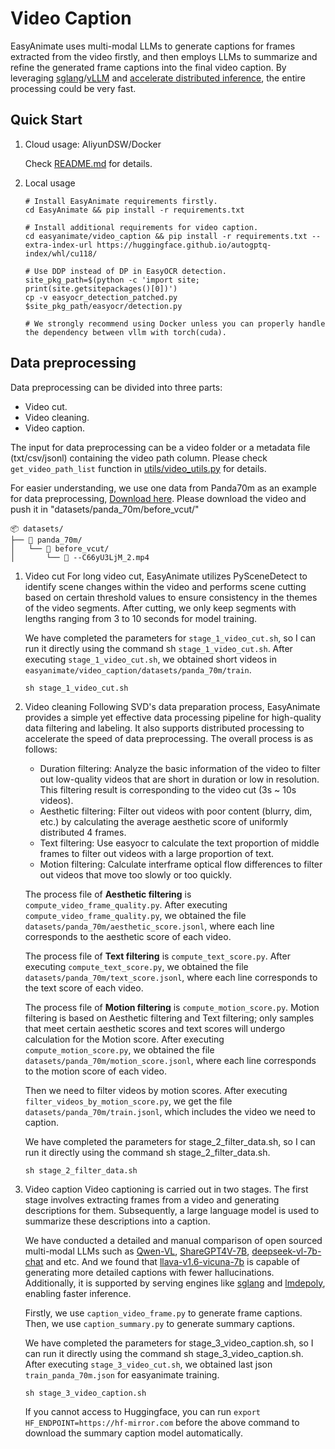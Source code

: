 # Video Caption
EasyAnimate uses multi-modal LLMs to generate captions for frames extracted from the video firstly, and then employs LLMs to summarize and refine the generated frame captions into the final video caption. By leveraging [sglang](https://github.com/sgl-project/sglang)/[vLLM](https://github.com/vllm-project/vllm) and [accelerate distributed inference](https://huggingface.co/docs/accelerate/en/usage_guides/distributed_inference), the entire processing could be very fast.

## Quick Start
1. Cloud usage: AliyunDSW/Docker
    
    Check [README.md](../../README.md#quick-start) for details.

2. Local usage

    ```shell
    # Install EasyAnimate requirements firstly.
    cd EasyAnimate && pip install -r requirements.txt

    # Install additional requirements for video caption.
    cd easyanimate/video_caption && pip install -r requirements.txt --extra-index-url https://huggingface.github.io/autogptq-index/whl/cu118/

    # Use DDP instead of DP in EasyOCR detection.
    site_pkg_path=$(python -c 'import site; print(site.getsitepackages()[0])')
    cp -v easyocr_detection_patched.py $site_pkg_path/easyocr/detection.py

    # We strongly recommend using Docker unless you can properly handle the dependency between vllm with torch(cuda).
    ```

## Data preprocessing
Data preprocessing can be divided into three parts:

- Video cut.
- Video cleaning.
- Video caption.

The input for data preprocessing can be a video folder or a metadata file (txt/csv/jsonl) containing the video path column. Please check `get_video_path_list` function in [utils/video_utils.py](utils/video_utils.py) for details.

For easier understanding, we use one data from Panda70m as an example for data preprocessing, [Download here](https://pai-aigc-photog.oss-cn-hangzhou.aliyuncs.com/easyanimate/asset/v2/--C66yU3LjM_2.mp4). Please download the video and push it in "datasets/panda_70m/before_vcut/"

```
📦 datasets/
├── 📂 panda_70m/
│   └── 📂 before_vcut/
│       └── 📄 --C66yU3LjM_2.mp4
```

1. Video cut
    For long video cut, EasyAnimate utilizes PySceneDetect to identify scene changes within the video and performs scene cutting based on certain threshold values to ensure consistency in the themes of the video segments. After cutting, we only keep segments with lengths ranging from 3 to 10 seconds for model training.

    We have completed the parameters for ```stage_1_video_cut.sh```, so I can run it directly using the command sh ```stage_1_video_cut.sh```. After executing ```stage_1_video_cut.sh```, we obtained short videos in ```easyanimate/video_caption/datasets/panda_70m/train```.

    ```shell
    sh stage_1_video_cut.sh
    ```
2. Video cleaning
    Following SVD's data preparation process, EasyAnimate provides a simple yet effective data processing pipeline for high-quality data filtering and labeling. It also supports distributed processing to accelerate the speed of data preprocessing. The overall process is as follows:

   - Duration filtering: Analyze the basic information of the video to filter out low-quality videos that are short in duration or low in resolution. This filtering result is corresponding to the video cut (3s ~ 10s videos).
   - Aesthetic filtering: Filter out videos with poor content (blurry, dim, etc.) by calculating the average aesthetic score of uniformly distributed 4 frames.
   - Text filtering: Use easyocr to calculate the text proportion of middle frames to filter out videos with a large proportion of text.
   - Motion filtering: Calculate interframe optical flow differences to filter out videos that move too slowly or too quickly.

    The process file of **Aesthetic filtering** is ```compute_video_frame_quality.py```. After executing ```compute_video_frame_quality.py```, we obtained the file ```datasets/panda_70m/aesthetic_score.jsonl```, where each line corresponds to the aesthetic score of each video.

    The process file of **Text filtering** is ```compute_text_score.py```. After executing ```compute_text_score.py```, we obtained the file ```datasets/panda_70m/text_score.jsonl```, where each line corresponds to the text score of each video.

    The process file of **Motion filtering** is ```compute_motion_score.py```. Motion filtering is based on Aesthetic filtering and Text filtering; only samples that meet certain aesthetic scores and text scores will undergo calculation for the Motion score. After executing ```compute_motion_score.py```, we obtained the file ```datasets/panda_70m/motion_score.jsonl```, where each line corresponds to the motion score of each video.

    Then we need to filter videos by motion scores. After executing ```filter_videos_by_motion_score.py```, we get the file ```datasets/panda_70m/train.jsonl```, which includes the video we need to caption.

    We have completed the parameters for stage_2_filter_data.sh, so I can run it directly using the command sh stage_2_filter_data.sh.

    ```shell
    sh stage_2_filter_data.sh
    ```
3. Video caption
    Video captioning is carried out in two stages. The first stage involves extracting frames from a video and generating descriptions for them. Subsequently, a large language model is used to summarize these descriptions into a caption.

    We have conducted a detailed and manual comparison of open sourced multi-modal LLMs such as [Qwen-VL](https://huggingface.co/Qwen/Qwen-VL), [ShareGPT4V-7B](https://huggingface.co/Lin-Chen/ShareGPT4V-7B), [deepseek-vl-7b-chat](https://huggingface.co/deepseek-ai/deepseek-vl-7b-chat) and etc. And we found that [llava-v1.6-vicuna-7b](https://huggingface.co/liuhaotian/llava-v1.6-vicuna-7b) is capable of generating more detailed captions with fewer hallucinations. Additionally, it is supported by serving engines like [sglang](https://github.com/sgl-project/sglang) and [lmdepoly](https://github.com/InternLM/lmdeploy), enabling faster inference.

    Firstly, we use ```caption_video_frame.py``` to generate frame captions. Then, we use ```caption_summary.py``` to generate summary captions.

    We have completed the parameters for stage_3_video_caption.sh, so I can run it directly using the command sh stage_3_video_caption.sh. After executing ```stage_3_video_cut.sh```, we obtained last json ```train_panda_70m.json``` for easyanimate training. 

    ```shell
    sh stage_3_video_caption.sh
    ```

    If you cannot access to Huggingface, you can run `export HF_ENDPOINT=https://hf-mirror.com` before the above command to download the summary caption model automatically.